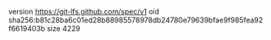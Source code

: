 version https://git-lfs.github.com/spec/v1
oid sha256:b81c28ba6c01ed28b88985578978db24780e79639bfae9f985fea92f6619403b
size 4229
